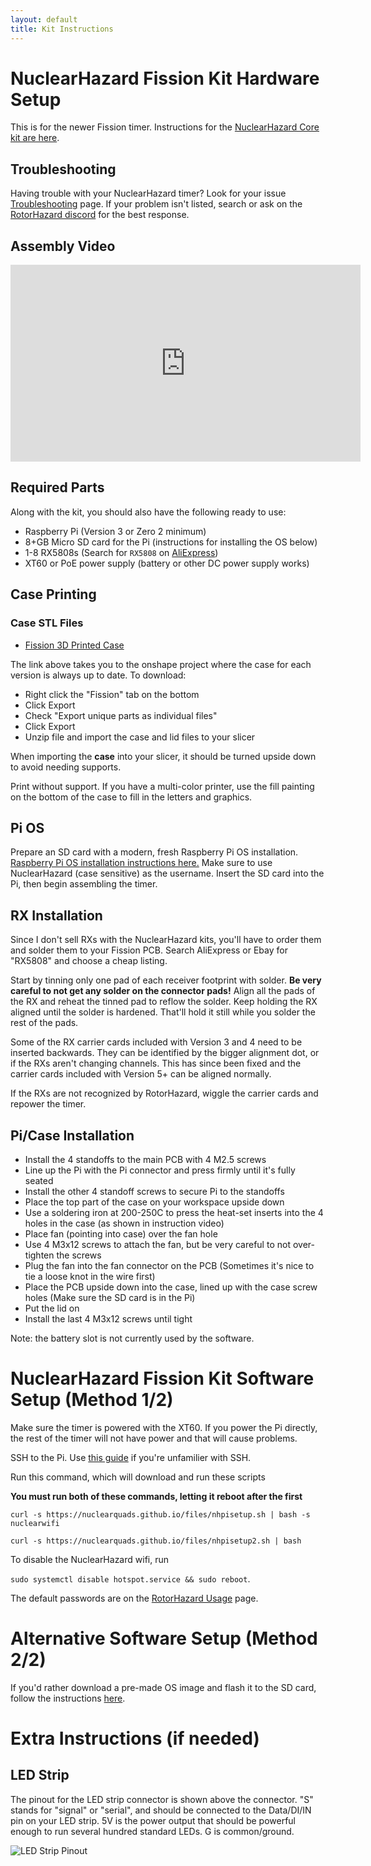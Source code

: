 ```yaml
---
layout: default
title: Kit Instructions
---
```


# NuclearHazard Fission Kit Hardware Setup

This is for the newer Fission timer. Instructions for the [NuclearHazard Core kit are here](corekitinstructions.md).

## Troubleshooting
Having trouble with your NuclearHazard timer? Look for your issue [Troubleshooting](../troubleshooting/troubleshooting) page. If your problem isn't listed, search or ask on the <a href="https://discord.gg/ANKd2pzBKH" target="_blank">RotorHazard discord</a> for the best response.

## Assembly Video

<iframe width="560" height="315" src="https://www.youtube.com/embed/tM1rbcJIsiM?si=qCgMjoYQ1aNPzCkt" title="YouTube video player" frameborder="0" allow="accelerometer; autoplay; clipboard-write; encrypted-media; gyroscope; picture-in-picture; web-share" referrerpolicy="strict-origin-when-cross-origin" allowfullscreen></iframe>

## Required Parts

Along with the kit, you should also have the following ready to use:
- Raspberry Pi (Version 3 or Zero 2 minimum)
- 8+GB Micro SD card for the Pi (instructions for installing the OS below)
- 1-8 RX5808s (Search for `RX5808` on [AliExpress](aliexpress.us/w/wholesale-rx5808.html))
- XT60 or PoE power supply (battery or other DC power supply works)

## Case Printing

### Case STL Files
- <a href="https://cad.onshape.com/documents/c21f8ac03c166bed0d6faeab/w/4bf3b280307091cb20025cb6/e/c3b017cac1101ca0438fdd95?renderMode=0&uiState=677da23ca20c7305fdc0d6af" target="_blank">Fission 3D Printed Case</a>

The link above takes you to the onshape project where the case for each version is always up to date. To download:
- Right click the "Fission" tab on the bottom
- Click Export
- Check "Export unique parts as individual files"
- Click Export
- Unzip file and import the case and lid files to your slicer

When importing the **case** into your slicer, it should be turned upside down to avoid needing supports.

Print without support. If you have a multi-color printer, use the fill painting on the bottom of the case to fill in the letters and graphics.

## Pi OS

Prepare an SD card with a modern, fresh Raspberry Pi OS installation. [Raspberry Pi OS installation instructions here.](../instructions/piosinstallation) Make sure to use NuclearHazard (case sensitive) as the username. Insert the SD card into the Pi, then begin assembling the timer.

## RX Installation

Since I don't sell RXs with the NuclearHazard kits, you'll have to order them and solder them to your Fission PCB. Search AliExpress or Ebay for "RX5808" and choose a cheap listing.

Start by tinning only one pad of each receiver footprint with solder. **Be very careful to not get any solder on the connector pads!** Align all the pads of the RX and reheat the tinned pad to reflow the solder. Keep holding the RX aligned until the solder is hardened. That'll hold it still while you solder the rest of the pads.

Some of the RX carrier cards included with Version 3 and 4 need to be inserted backwards. They can be identified by the bigger alignment dot, or if the RXs aren't changing channels. This has since been fixed and the carrier cards included with Version 5+ can be aligned normally.

If the RXs are not recognized by RotorHazard, wiggle the carrier cards and repower the timer.

## Pi/Case Installation

- Install the 4 standoffs to the main PCB with 4 M2.5 screws
- Line up the Pi with the Pi connector and press firmly until it's fully seated
- Install the other 4 standoff screws to secure Pi to the standoffs
- Place the top part of the case on your workspace upside down
- Use a soldering iron at 200-250C to press the heat-set inserts into the 4 holes in the case (as shown in instruction video)
- Place fan (pointing into case) over the fan hole
- Use 4 M3x12 screws to attach the fan, but be very careful to not over-tighten the screws
- Plug the fan into the fan connector on the PCB (Sometimes it's nice to tie a loose knot in the wire first)
- Place the PCB upside down into the case, lined up with the case screw holes (Make sure the SD card is in the Pi)
- Put the lid on
- Install the last 4 M3x12 screws until tight

Note: the battery slot is not currently used by the software.

# NuclearHazard Fission Kit Software Setup (Method 1/2)

Make sure the timer is powered with the XT60. If you power the Pi directly, the rest of the timer will not have power and that will cause problems.

SSH to the Pi. Use [this guide](ssh) if you're unfamilier with SSH.

Run this command, which will download and run these scripts

__You must run both of these commands, letting it reboot after the first__

```curl -s https://nuclearquads.github.io/files/nhpisetup.sh | bash -s nuclearwifi```

```curl -s https://nuclearquads.github.io/files/nhpisetup2.sh | bash```

To disable the NuclearHazard wifi, run

```sudo systemctl disable hotspot.service && sudo reboot```.

The default passwords are on the [RotorHazard Usage](../rhusage/rhusage) page.

# Alternative Software Setup (Method 2/2)

If you'd rather download a pre-made OS image and flash it to the SD card, follow the instructions [here](../troubleshooting/flash).

# Extra Instructions (if needed)

## LED Strip

The pinout for the LED strip connector is shown above the connector. "S" stands for "signal" or "serial", and should be connected to the Data/DI/IN pin on your LED strip. 5V is the power output that should be powerful enough to run several hundred standard LEDs. G is common/ground.

![LED Strip Pinout](../images/led.jpg)
